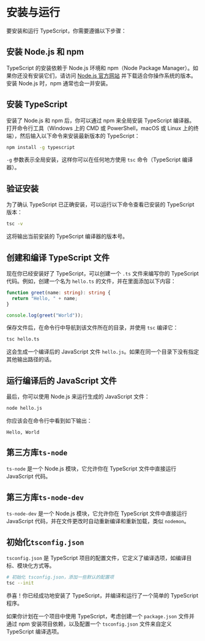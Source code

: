# 安装与运行

要安装和运行 TypeScript，你需要遵循以下步骤：

## 安装 Node.js 和 npm

TypeScript 的安装依赖于 Node.js 环境和 npm（Node Package Manager）。如果你还没有安装它们，请访问 [Node.js 官方网站](https://nodejs.org/) 并下载适合你操作系统的版本。安装 Node.js 时，npm 通常也会一并安装。

## 安装 TypeScript

安装了 Node.js 和 npm 后，你可以通过 npm 来全局安装 TypeScript 编译器。打开命令行工具（Windows 上的 CMD 或 PowerShell，macOS 或 Linux 上的终端），然后输入以下命令来安装最新版本的 TypeScript：

```bash
npm install -g typescript
```

`-g` 参数表示全局安装，这样你可以在任何地方使用 `tsc` 命令（TypeScript 编译器）。

## 验证安装

为了确认 TypeScript 已正确安装，可以运行以下命令查看已安装的 TypeScript 版本：

```bash
tsc -v
```

这将输出当前安装的 TypeScript 编译器的版本号。

## 创建和编译 TypeScript 文件

现在你已经安装好了 TypeScript，可以创建一个 `.ts` 文件来编写你的 TypeScript 代码。例如，创建一个名为 `hello.ts` 的文件，并在里面添加以下内容：

```typescript
function greet(name: string): string {
  return "Hello, " + name;
}

console.log(greet("World"));
```

保存文件后，在命令行中导航到该文件所在的目录，并使用 `tsc` 编译它：

```bash
tsc hello.ts
```

这会生成一个编译后的 JavaScript 文件 `hello.js`。如果在同一个目录下没有指定其他输出路径的话。

## 运行编译后的 JavaScript 文件

最后，你可以使用 Node.js 来运行生成的 JavaScript 文件：

```bash
node hello.js
```

你应该会在命令行中看到如下输出：

```
Hello, World
```

## 第三方库`ts-node`

`ts-node` 是一个 Node.js 模块，它允许你在 TypeScript 文件中直接运行 JavaScript 代码。

## 第三方库`ts-node-dev`

`ts-node-dev` 是一个 Node.js 模块，它允许你在 TypeScript 文件中直接运行 JavaScript 代码，并在文件更改时自动重新编译和重新加载，类似 `nodemon`。

## 初始化`tsconfig.json`

`tsconfig.json` 是 TypeScript 项目的配置文件，它定义了编译选项，如编译目标、模块化方式等。

```bash
# 初始化 tsconfig.json，添加一些默认的配置项
tsc --init
```

恭喜！你已经成功地安装了 TypeScript，并编译和运行了一个简单的 TypeScript 程序。

如果你计划在一个项目中使用 TypeScript，考虑创建一个 `package.json` 文件并通过 npm 安装项目依赖，以及配置一个 `tsconfig.json` 文件来自定义 TypeScript 编译选项。
